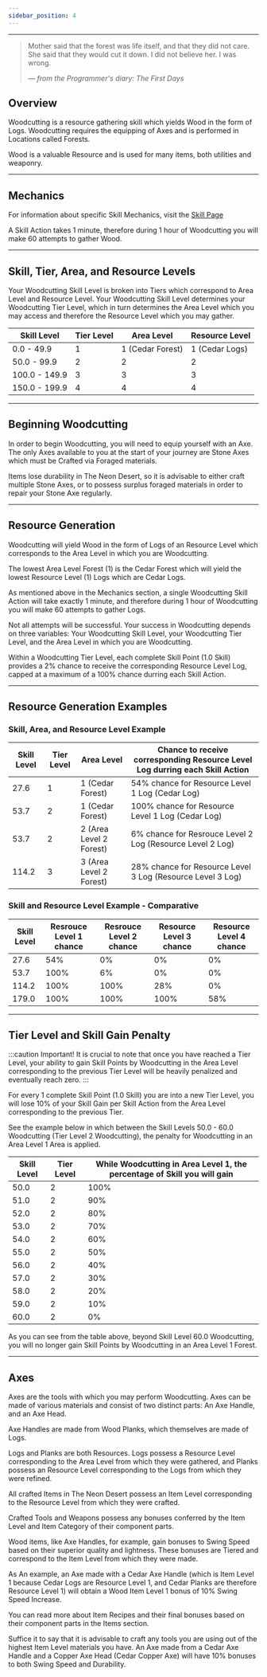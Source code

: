```yaml
---
sidebar_position: 4
---
```


***

> Mother said that the forest was life itself, and that they did not care. She said that they would cut it down. I did not believe her. I was wrong.
>
> — _from the Programmer's diary: The First Days_

## Overview

Woodcutting is a resource gathering skill which yields Wood in the form of Logs. Woodcutting requires the equipping of Axes and is performed in Locations called Forests.

Wood is a valuable Resource and is used for many items, both utilities and weaponry.
***
## Mechanics

For information about specific Skill Mechanics, visit the [Skill Page](Skills.md)

A Skill Action takes 1 minute, therefore during 1 hour of Woodcutting you will make 60 attempts to gather Wood.
***
## Skill, Tier, Area, and Resource Levels

Your Woodcutting Skill Level is broken into Tiers which correspond to Area Level and Resource Level. Your Woodcutting Skill Level determines your Woodcutting Tier Level, which in turn determines the Area Level which you may access and therefore the Resource Level which you may gather.

| Skill Level 	| Tier Level 	| Area Level 	| Resource Level 	|
|--------------------	|-------------------	|-------------------	|-----------------------	|
| 0.0 - 49.9         	| 1                 	| 1 (Cedar Forest)  	| 1 (Cedar Logs)        	|
| 50.0 - 99.9        	| 2                 	| 2                 	| 2                     	|
| 100.0 - 149.9      	| 3                 	| 3                 	| 3                     	|
| 150.0 - 199.9      	| 4                 	| 4                 	| 4                     	|
***
## Beginning Woodcutting

In order to begin Woodcutting, you will need to equip yourself with an Axe. The only Axes available to you at the start of your journey are Stone Axes which must be Crafted via Foraged materials.

Items lose durability in The Neon Desert, so it is advisable to either craft multiple Stone Axes, or to possess surplus foraged materials in order to repair your Stone Axe regularly.
***
## Resource Generation

Woodcutting will yield Wood in the form of Logs of an Resource Level which corresponds to the Area Level in which you are Woodcutting.

The lowest Area Level Forest (1) is the Cedar Forest which will yield the lowest Resource Level (1) Logs which are Cedar Logs.

As mentioned above in the Mechanics section, a single Woodcutting Skill Action will take exactly 1 minute, and therefore during 1 hour of Woodcutting you will make 60 attempts to gather Logs.

Not all attempts will be successful. Your success in Woodcutting depends on three variables: Your Woodcutting Skill Level, your Woodcutting Tier Level, and the Area Level in which you are Woodcutting.

Within a Woodcutting Tier Level, each complete Skill Point (1.0 Skill) provides a 2% chance to receive the corresponding Resource Level Log, capped at a maximum of a 100% chance durring each Skill Action.
***
## Resource Generation Examples

### Skill, Area, and Resource Level Example

| Skill Level 	| Tier Level 	| Area Level 	| Chance to receive corresponding Resource Level Log durring each Skill Action 	|
|---	|---	|---	|---	|
| 27.6 	| 1 	| 1 (Cedar Forest) 	| 54% chance for Resource Level 1 Log (Cedar Log) 	|
| 53.7 	| 2 	| 1 (Cedar Forest) 	| 100% chance for Resource Level 1 Log (Cedar Log) 	|
| 53.7 	| 2 	| 2 (Area Level 2 Forest) 	| 6% chance for Resrouce Level 2 Log (Resource Level 2 Log) 	|
| 114.2 	| 3 	| 3 (Area Level 2 Forest) 	| 28% chance for Resource Level 3 Log (Resource Level 3 Log) 	|

### Skill and Resource Level Example - Comparative

| Skill Level 	| Resrouce Level 1 chance 	| Resrouce Level 2 chance 	| Resource Level 3 chance 	| Resource Level 4 chance 	|
|------------------	|---------------	|---------------	|---------------	|---------------	|
| 27.6             	| 54%           	| 0%            	| 0%            	| 0%            	|
| 53.7             	| 100%          	| 6%            	| 0%            	| 0%            	|
| 114.2            	| 100%          	| 100%          	| 28%           	| 0%            	|
| 179.0            	| 100%          	| 100%          	| 100%          	| 58%           	|
***
## Tier Level and Skill Gain Penalty
:::caution Important!
It is crucial to note that once you have reached a Tier Level, your ability to gain Skill Points by Woodcutting in the Area Level corresponding to the previous Tier Level will be heavily penalized and eventually reach zero.
:::

For every 1 complete Skill Point (1.0 Skill) you are into a new Tier Level, you will lose 10% of your Skill Gain per Skill Action from the Area Level corresponding to the previous Tier.

See the example below in which between the Skill Levels 50.0 - 60.0 Woodcutting (Tier Level 2 Woodcutting), the penalty for Woodcutting in an Area Level 1 Area is applied.

| Skill Level 	| Tier Level 	| While Woodcutting in Area Level 1, the percentage of Skill you will gain 	|
|---	|---	|---	|
| 50.0 	| 2 	| 100% 	|
| 51.0 	| 2 	| 90% 	|
| 52.0 	| 2 	| 80% 	|
| 53.0 	| 2 	| 70% 	|
| 54.0 	| 2 	| 60% 	|
| 55.0 	| 2 	| 50% 	|
| 56.0 	| 2 	| 40% 	|
| 57.0 	| 2 	| 30% 	|
| 58.0 	| 2 	| 20% 	|
| 59.0 	| 2 	| 10% 	|
| 60.0 	| 2 	| 0% 	|

As you can see from the table above, beyond Skill Level 60.0 Woodcutting, you will no longer gain Skill Points by Woodcutting in an Area Level 1 Forest.
***
## Axes

Axes are the tools with which you may perform Woodcutting. Axes can be made of various materials and consist of two distinct parts: An Axe Handle, and an Axe Head.

Axe Handles are made from Wood Planks, which themselves are made of Logs.

Logs and Planks are both Resources. Logs possess a Resource Level corresponding to the Area Level from which they were gathered, and Planks possess an Resource Level corresponding to the Logs from which they were refined.

All crafted Items in The Neon Desert possess an Item Level corresponding to the Resource Level from which they were crafted.

Crafted Tools and Weapons possess any bonuses conferred by the Item Level and Item Category of their component parts.

Wood items, like Axe Handles, for example, gain bonuses to Swing Speed based on their superior quality and lightness. These bonuses are Tiered and correspond to the Item Level from which they were made.

As An example, an Axe made with a Cedar Axe Handle (which is Item Level 1 because Cedar Logs are Resource Level 1, and Cedar Planks are therefore Resource Level 1) will obtain a Wood Item Level 1 bonus of 10% Swing Speed Increase.

You can read more about Item Recipes and their final bonuses based on their component parts in the Items section.

Suffice it to say that it is advisable to craft any tools you are using out of the highest Item Level materials you have. An Axe made from a Cedar Axe Handle and a Copper Axe Head (Cedar Copper Axe) will have 10% bonuses to both Swing Speed and Durability.

